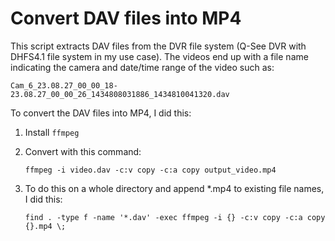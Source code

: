 # Convert DAV files into MP4

This script extracts DAV files from the DVR file system (Q-See DVR with DHFS4.1 file system in my use case). The videos end up with a file name indicating the camera and date/time range of the video such as:

    Cam_6_23.08.27_00_00_18-23.08.27_00_00_26_1434808031886_1434810041320.dav

To convert the DAV files into MP4, I did this:

1. Install `ffmpeg`
2. Convert with this command:

    `ffmpeg -i video.dav -c:v copy -c:a copy output_video.mp4`

3. To do this on a whole directory and append *.mp4 to existing file names, I did this:

    `find . -type f -name '*.dav' -exec ffmpeg -i {} -c:v copy -c:a copy {}.mp4 \;`
